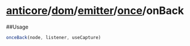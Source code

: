 # [anticore](../../../../../../#reference)/[dom](../../../#reference)/[emitter](../../#reference)/[once](../#reference)/<a name="reference">onBack</a>

##Usage

```js
onceBack(node, listener, useCapture)
```